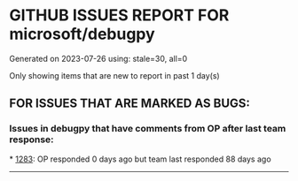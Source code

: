 
# GITHUB ISSUES REPORT FOR microsoft/debugpy


Generated on 2023-07-26 using: stale=30, all=0


Only showing items that are new to report in past 1 day(s)


## FOR ISSUES THAT ARE MARKED AS BUGS:


### Issues in debugpy that have comments from OP after last team response:


\* [1283](https://github.com/microsoft/debugpy/issues/1283 "Python Debugger stops in first few seconds without output"): OP responded 0 days ago but team last responded 88 days ago

---
